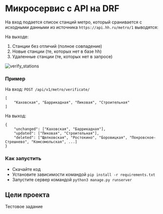 # Микросервис с API на DRF 

На вход подается список станций метро,
который сранивается с исходными данными из источника `https://api.hh.ru/metro/1` выводятся:

На выходе:
1. Станции без отличий (полное совпадение)
2. Новые станции (те, которых нет в базе hh)
3. Удаленные станции (те, которых нет в запросе)

![verify_stations]( metro/screenshots/verify_stations.png )

### Пример

На вход: `POST /api/v1/metro/verificate/`
```
[
	"Каховская", "Баррикадная", "Пиковая", "Строительная"
]
```



На выход: 
```
{	
	"unchanged": ["Каховская", "Баррикадная"],
	"updated": ["Пиковая", "Строительная"],
	"deleted": ["Щелковская", "Ростокино", "Боровицкая", "Покровское-Стрешнево", "Комсомольская", ...]
}
```

### Как запустить

- Скачайте код
- Установите зависимости командой `pip install -r requirements.txt`
- Запустите сервер командой `python3 manage.py runserver`



## Цели проекта

Тестовое задание